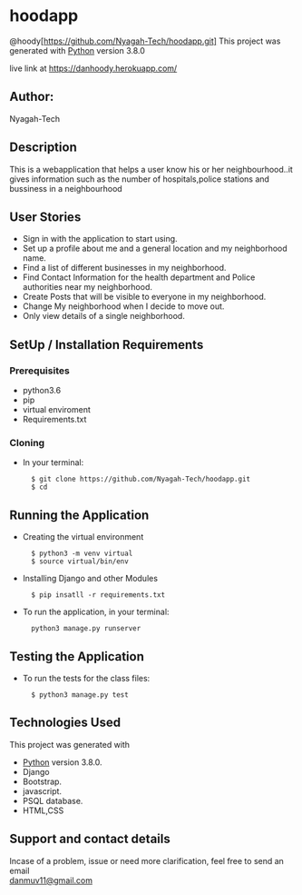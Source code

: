 # hoodapp
@hoody[https://github.com/Nyagah-Tech/hoodapp.git]
This project was generated with [Python](https://www.python.org/) version 3.8.0 <br>

live link at https://danhoody.herokuapp.com/

## Author: 
Nyagah-Tech
## Description
This is a webapplication that helps a user know his or her neighbourhood..it gives information such as the number of hospitals,police stations and bussiness in a neighbourhood

## User Stories
* Sign in with the application to start using.
* Set up a profile about me and a general location and my neighborhood name.
* Find a list of different businesses in my neighborhood.
* Find Contact Information for the health department and Police authorities near my neighborhood.
* Create Posts that will be visible to everyone in my neighborhood.
* Change My neighborhood when I decide to move out. 
* Only view details of a single neighborhood.



## SetUp / Installation Requirements
### Prerequisites
* python3.6
* pip
* virtual enviroment
* Requirements.txt

### Cloning
* In your terminal:

        $ git clone https://github.com/Nyagah-Tech/hoodapp.git
        $ cd 

## Running the Application
* Creating the virtual environment

        $ python3 -m venv virtual
        $ source virtual/bin/env
       

* Installing Django and other Modules

        $ pip insatll -r requirements.txt

* To run the application, in your terminal:

        python3 manage.py runserver

## Testing the Application
* To run the tests for the class files:

        $ python3 manage.py test

## Technologies Used
  This project was generated with
  * [Python](https://www.python.org/) version 3.8.0. 
  * Django
  * Bootstrap.
  * javascript.
  * PSQL database.
  * HTML,CSS

## Support and contact details
 Incase of a problem, issue or need more clarification, feel free to send an email<br>danmuv11@gmail.com<br>
 
